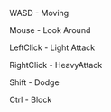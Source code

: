 WASD - Moving

Mouse - Look Around

LeftClick - Light Attack

RightClick - HeavyAttack

Shift - Dodge

Ctrl - Block
